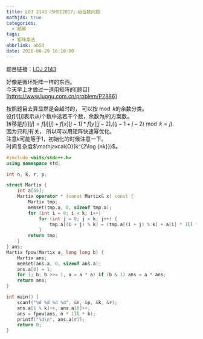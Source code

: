 ```yaml
---
title: LOJ 2143「SHOI2017」组合数问题
mathjax: true
categories:
  - 题解
tags:
  - 矩阵乘法
abbrlink: ab5d
date: 2020-08-29 16:10:00
---
```



题目链接：[LOJ 2143][1]  

好像是循环矩阵一样的东西。  
今天早上才做过一道用矩阵的[题目][https://www.luogu.com.cn/problem/P2886]  

按照题目去算显然是会超时的， 可以按$\bmod k$的余数分类。  
设$f[i][j]$表示从$i$个数中选若干个数，余数为$j$的方案数。  
转移是$f[i][j]=f[i][j]+f[x][j-1]*f[y][j-2]$,$((j-1+j-2)\bmod k=j)$.  
因为只和$j$有关， 所以可以用矩阵快速幂优化。  
注意$k$可能等于1，初始化的时候注意一下。  
时间复杂度$\mathjaxcal{O}(k^{2\log {nk}})$。  

```cpp
#include <bits/stdc++.h>
using namespace std;

int n, k, r, p;

struct Martix {
	int a[55];
	Martix operator * (const Martix& x) const {
		Martix tmp;
		memset(tmp.a, 0, sizeof tmp.a);
		for (int i = 0; i < k; i++)
			for (int j = 0; j < k; j++) {
                tmp.a[(i + j) % k] = (tmp.a[(i + j) % k] + a[i] * 1ll * x.a[j] % p) % p;
			}
		return tmp;
	}
} ans;
Martix fpow(Martix a, long long b) {
	Martix ans;
	memset(ans.a, 0, sizeof ans.a);
    ans.a[0] = 1;
    for (; b; b >>= 1, a = a * a) if (b & 1) ans = a * ans;
    return ans;
}

int main() {
    scanf("%d %d %d %d", &n, &p, &k, &r);
    ans.a[1 % k]++, ans.a[0]++;
    ans = fpow(ans, n * 1ll * k);
    printf("%d\n", ans.a[r]);
    return 0;
}
```

  [1]: https://loj.ac/problem/2143